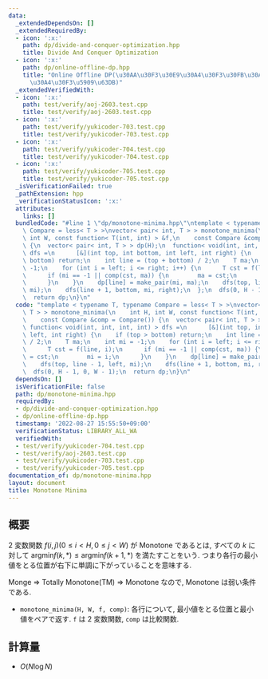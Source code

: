 ```yaml
---
data:
  _extendedDependsOn: []
  _extendedRequiredBy:
  - icon: ':x:'
    path: dp/divide-and-conquer-optimization.hpp
    title: Divide And Conquer Optimization
  - icon: ':x:'
    path: dp/online-offline-dp.hpp
    title: "Online Offline DP(\u30AA\u30F3\u30E9\u30A4\u30F3\u30FB\u30AA\u30D5\u30E9\
      \u30A4\u30F3\u5909\u63DB)"
  _extendedVerifiedWith:
  - icon: ':x:'
    path: test/verify/aoj-2603.test.cpp
    title: test/verify/aoj-2603.test.cpp
  - icon: ':x:'
    path: test/verify/yukicoder-703.test.cpp
    title: test/verify/yukicoder-703.test.cpp
  - icon: ':x:'
    path: test/verify/yukicoder-704.test.cpp
    title: test/verify/yukicoder-704.test.cpp
  - icon: ':x:'
    path: test/verify/yukicoder-705.test.cpp
    title: test/verify/yukicoder-705.test.cpp
  _isVerificationFailed: true
  _pathExtension: hpp
  _verificationStatusIcon: ':x:'
  attributes:
    links: []
  bundledCode: "#line 1 \"dp/monotone-minima.hpp\"\ntemplate < typename T, typename\
    \ Compare = less< T > >\nvector< pair< int, T > > monotone_minima(\n    int H,\
    \ int W, const function< T(int, int) > &f,\n    const Compare &comp = Compare())\
    \ {\n  vector< pair< int, T > > dp(H);\n  function< void(int, int, int, int) >\
    \ dfs =\n      [&](int top, int bottom, int left, int right) {\n    if (top >\
    \ bottom) return;\n    int line = (top + bottom) / 2;\n    T ma;\n    int mi =\
    \ -1;\n    for (int i = left; i <= right; i++) {\n      T cst = f(line, i);\n\
    \      if (mi == -1 || comp(cst, ma)) {\n        ma = cst;\n        mi = i;\n\
    \      }\n    }\n    dp[line] = make_pair(mi, ma);\n    dfs(top, line - 1, left,\
    \ mi);\n    dfs(line + 1, bottom, mi, right);\n  };\n  dfs(0, H - 1, 0, W - 1);\n\
    \  return dp;\n}\n"
  code: "template < typename T, typename Compare = less< T > >\nvector< pair< int,\
    \ T > > monotone_minima(\n    int H, int W, const function< T(int, int) > &f,\n\
    \    const Compare &comp = Compare()) {\n  vector< pair< int, T > > dp(H);\n \
    \ function< void(int, int, int, int) > dfs =\n      [&](int top, int bottom, int\
    \ left, int right) {\n    if (top > bottom) return;\n    int line = (top + bottom)\
    \ / 2;\n    T ma;\n    int mi = -1;\n    for (int i = left; i <= right; i++) {\n\
    \      T cst = f(line, i);\n      if (mi == -1 || comp(cst, ma)) {\n        ma\
    \ = cst;\n        mi = i;\n      }\n    }\n    dp[line] = make_pair(mi, ma);\n\
    \    dfs(top, line - 1, left, mi);\n    dfs(line + 1, bottom, mi, right);\n  };\n\
    \  dfs(0, H - 1, 0, W - 1);\n  return dp;\n}\n"
  dependsOn: []
  isVerificationFile: false
  path: dp/monotone-minima.hpp
  requiredBy:
  - dp/divide-and-conquer-optimization.hpp
  - dp/online-offline-dp.hpp
  timestamp: '2022-08-27 15:55:50+09:00'
  verificationStatus: LIBRARY_ALL_WA
  verifiedWith:
  - test/verify/yukicoder-704.test.cpp
  - test/verify/aoj-2603.test.cpp
  - test/verify/yukicoder-703.test.cpp
  - test/verify/yukicoder-705.test.cpp
documentation_of: dp/monotone-minima.hpp
layout: document
title: Monotone Minima
---
```


## 概要

$2$ 変数関数 $f(i, j) (0 \leq i \lt H, 0 \leq j \lt W)$ が Monotone であるとは, すべての $k$ に対して $\mathrm{argmin} f(k, *) \leq \mathrm{argmin} f(k + 1, *)$ を満たすことをいう. つまり各行の最小値をとる位置が右下に単調に下がっていることを意味する.

Monge $\Rightarrow$ Totally Monotone(TM) $\Rightarrow$ Monotone なので, Monotone は弱い条件である.

* `monotone_minima(H, W, f, comp)`: 各行について, 最小値をとる位置と最小値をペアで返す. `f` は $2$ 変数関数, `comp` は比較関数.

## 計算量

* $O(N \log N)$
